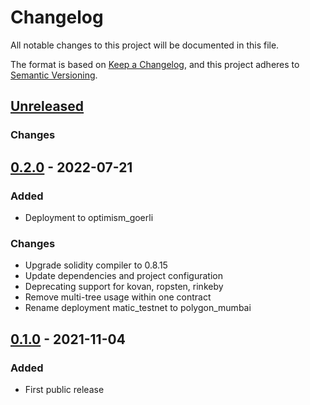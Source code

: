 # Changelog

All notable changes to this project will be documented in this file.

The format is based on [Keep a Changelog](https://keepachangelog.com/en/1.0.0/),
and this project adheres to [Semantic Versioning](https://semver.org/spec/v2.0.0.html).

## [Unreleased]

### Changes

## [0.2.0] - 2022-07-21

### Added

- Deployment to optimism_goerli

### Changes

- Upgrade solidity compiler to 0.8.15
- Update dependencies and project configuration
- Deprecating support for kovan, ropsten, rinkeby
- Remove multi-tree usage within one contract
- Rename deployment matic_testnet to polygon_mumbai

## [0.1.0] - 2021-11-04

### Added

- First public release

[unreleased]: https://github.com/cartesi/solidity-util/compare/v0.2.0...HEAD
[0.2.0]: https://github.com/cartesi/tree-dlib/releases/tag/v0.1.0...v0.2.0
[0.1.0]: https://github.com/cartesi/tree-dlib/releases/tag/v0.1.0
